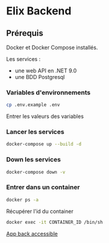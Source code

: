 # Elix Backend 

## Prérequis

Docker et Docker Compose installés.

Les services : 
- une web API en .NET 9.0
- une BDD Postgresql

### Variables d'environnements

```bash
cp .env.example .env
```

Entrer les valeurs des variables

### Lancer les services

```bash
docker-compose up --build -d
```

### Down les services

```bash
docker-compose down -v
```

### Entrer dans un container 

```bash
docker ps -a
```

Récupérer l'id du container

```bash
docker exec -it CONTAINER_ID /bin/sh
```

[App back accessible](http://localhost:5000/swagger/index.html)
 